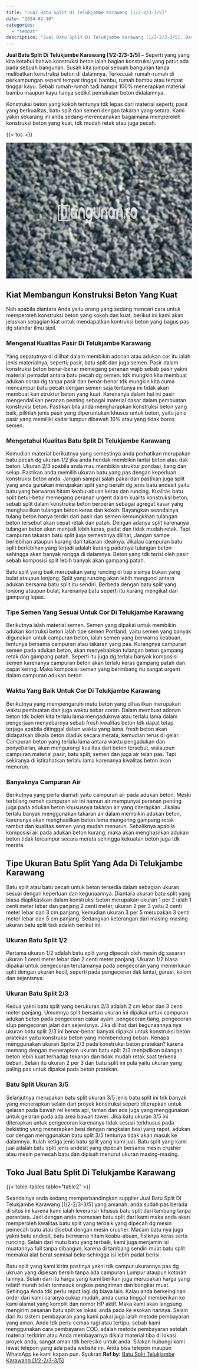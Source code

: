 ```yaml
---
title: "Jual Batu Split Di Telukjambe Karawang [1/2-2/3-3/5]"
date: "2024-02-10"
categories: 
  - "tempat"
description: "Jual Batu Split Di Telukjambe Karawang [1/2-2/3-3/5]. Batu split yang kami kirim pastinya yakni tdk campur ukurannya pas dg ukruan yang dipesan bersih tanpa..."
---
```


**Jual Batu Split Di Telukjambe Karawang \[1/2-2/3-3/5\]** – Seperti yang yang kita ketahui bahwa konstruksi beton ialah bagian konstruksi yang patut ada pada sebuah bangunan. Susah kita jumpai sebuah bangunan tanpa melibatkan konstruksi beton di dalamnya. Terkecuali rumah-rumah di perkampungan seperti tempat tinggal bambu, rumah bambu atau tempat tinggal kayu. Sebab rumah-rumah tadi hampir 100% menerapkan material bambu maupun kayu hanya sedikit pemakaian beton didalamnya.

Konstruksi beton yang kokoh tentunya tdk lepas dari material seperti; pasir yang berkualitas, batu split dan semen dengan takaran yang setara. Kami yakin sekarang ini anda sedang merencanakan bagaimana memperoleh konstruksi beton yang kuat, tdk mudah retak atau juga pecah.

{{< toc >}}

![Jual Batu Split Di Telukjambe Karawang [1/2-2/3-3/5]](/images/jual-batu-split-22.png)

## Kiat Membangun Konstruksi Beton Yang Kuat

Nah apabila diantara Anda yaitu orang yang sedang mencari cara untuk memperoleh konstruksi beton yang kokoh dan kuat, berikut ini kami akan jelaskan sebagian kiat untuk mendapatkan kontruksi beton yang bagus pas dg standar ilmu sipil.

### Mengenal Kualitas Pasir Di Telukjambe Karawang

Yang sepatutnya di dilihat dalam membikin adonan atau adukan cor itu ialah jenis materialnya, seperti; pasir, batu split dan juga semen. Pasir dalam konstruksi beton benar-benar memegang peranan wajib sebab pasir yakni material pemadat antara batu pecah dg semen. tdk mungkin kita membuat adukan coran dg tanpa pasir dan benar-benar tdk mungkin kita cuma mencampur batu pecah dengan semen saja tentunya ini tidak akan membuat kan struktur beton yang kuat. Karenanya dalam hal ini pasir mengendalikan peranan penting sebagai material dasar dalam pembuatan konstruksi beton. Pastikan bila anda mengharapkan konstruksi beton yang baik, pilihlah jenis pasir yang diperuntukan khusus untuk beton, yaitu jenis pasir yang memiliki kadar lumpur dibawah 10% atau yang tidak boros semen.

### Mengetahui Kualitas Batu Split Di Telukjambe Karawang

Kemudian material berikutnya yang semestinya anda perhatikan merupakan batu pecah dg ukuran 1/2 jika anda hendak membikin lantai beton atau dak beton. Ukuran 2/3 apabila anda mau membikin struktur pondasi, tiang dan selup. Pastikan anda memilih ukuran batu yang pas dengan keperluan konstruksi beton anda. Jangan sampai salah pakai dan pastikan juga split yang anda gunakan merupakan split yang bersih dg jenis batu andesit yaitu batu yang berwarna hitam keabu-abuan keras dan runcing. Kualitas batu split betul-betul memegang peranan urgent dalam kualits konstruksi beton, sebab split dalam konstruksi beton berperan sebagai agregat kasar yang menghasilkan tulangan beton keras dan kokoh. Bayangkan seandainya tulang beton hanya terdiri dari pasir dan semen kemungkinan tulangan beton tersebut akan cepat retak dan patah. Dengan adanya split karenanya tulangan beton akan menjadi lebih keras, padat dan tidak mudah retak. Tapi campuran takaran batu split juga semestinya dilihat, Jangan sampe berlebihan ataupun kurang dari takaran idealnya. Jikalau campuran batu split berlebihan yang terjadi adalah kurang padatnya tulangan beton sehingga akan banyak rongga di dalamnya. Beton yang tdk terisi oleh pasir sebab komposisi split lebih banyak akan gampang patah.

Batu split yang baik merupakan yang runcing di tiap sisinya bukan yang bulat ataupun lonjong. Split yang runcing akan lebih mengunci antara adukan bersama batu split itu sendiri. Berbeda dengan batu split yang lonjong ataupun bulat, karenanya batu seperti itu kurang mengikat dan gampang lepas.

### Tipe Semen Yang Sesuai Untuk Cor Di Telukjambe Karawang

Berikutnya ialah material semen. Semen yang dipakai untuk membikin adukan kontruksi beton ialah tipe semen Portland, yaitu semen yang banyak digunakan untuk campuran beton, ialah semen yang berwarna keabuan, tentunya bersama campuran atau takaran yang pas. Kurangnya campuran semen pada adukan beton, akan menyebabkan tulangan beton gampang retak dan gampang patah. Seperti itu juga dg terlalu banyak komposisi semen karenanya campuran beton akan terlalu keras gampang patah dan cepat kering. Maka komposisi semen yang berimbang itu sangat urgent dalam campuran adukan beton.

### Waktu Yang Baik Untuk Cor Di Telukjambe Karawang

Berikutnya yang mempengaruhi mutu beton yang dihasilkan merupakan waktu pembuatan dan juga waktu sebar coran. Dalam membuat adonan beton tdk boleh kita terlalu lama mengaduknya atau terlalu lama dalam pengerjaan menyebarnya sebab fresh kwalitas beton tdk dapat tetap terjaga apabila ditinggal dalam waktu yang lama. fresh beton akan didapatkan dikala beton diaduk secara merata, kemudian terus di gelar. Campuran beton yang terlalu lama antara waktu pengadukan dan penyebaran, akan mengurangi kualitas dari beton tersebut, walaupun campuran material pasir, batu split, semen dan juga air telah pas. Tapi sekiranya di istirahatkan terlalu lama karenanya kwalitas beton akan menurun.

### Banyaknya Campuran Air

Berikutnya yang perlu diamati yaitu campuran air pada adukan beton. Meski terbilang remeh campuran air ini namun air mempunyai peranan penting juga pada adukan beton khususnya takaran air yang diterapkan. Jikalau terlalu banyak menggunakan takaran air dalam membikin adukan beton, karenanya akan menghasilkan beton lama mengering gampang retak rambut dan kualitas semen yang mudah menurun. Sebaliknya apabila komposisi air pada adukan beton kurang, maka akan menghasilkan adukan beton tidak tercampur secara merata sehingga kekuatan beton juga tdk merata.

## Tipe Ukuran Batu Split Yang Ada Di Telukjambe Karawang

Batu split atau batu pecah untuk beton tersedia dalam sebagian ukuran sesuai dengan keperluan dan kegunaannya. Diantara ukuran batu split yang biasa diaplikasikan dalam konstruksi beton merupakan ukuran 1 per 2 ialah 1 centi meter lebar dan panjang 2 centi meter, ukuran 2 per 3 yaitu 2 centi meter lebar dan 3 cm panjang, kemudian ukuran 3 per 5 merupakan 3 centi meter lebar dan 5 cm panjang. Sedangkan keterangan dari masing-masing ukuran batu split tadi adalah berikut ini.

### Ukuran Batu Split 1/2

Pertama ukuran 1/2 adalah batu split yang dipecah oleh mesin dg sasaran ukuran 1 centi meter lebar dan 2 centi meter panjang. Ukuran 1/2 biasa dipakai untuk pengecoran terutamanya pada pengecoran yang memerlukan split dengan ukuran kecil, seperti pada pengecoran dak lantai, garasi, kolom dan sejenisnya.

### Ukuran Batu Split 2/3

Kedua yakni batu split yang berukuran 2/3 adalah 2 cm lebar dan 3 centi meter panjang. Umumnya split bersama ukuran ini dipakai untuk campuran adukan beton pada pengecoran cakar ayam, pengecoran tiang, pengecoran slup pengecoran jalan dan sejenisnya. Jika dilihat dari kegunaannya nya ukuran batu split 2/3 ini benar-benar banyak dipakai untuk konstruksi beton pratekan yaitu konstruksi beton yang membendung beban. Kenapa menggunakan ukuran Sprite 2/3 pada konstruksi beton pratekan? karena memang dengan menerapkan ukuran batu split 2/3 menjadikan tulangan beton lebih kuat terhadap tekanan dan tidak mudah retak saat terkena beban. Selain itu ukuran 2 per 3 dari batu split ini pula yaitu ukuran yang paling pas untuk dipakai pada beton pratekan.

### Batu Split Ukuran 3/5

Selanjutnya merupakan batu split ukuran 3/5 jenis batu split ini tdk banyak yang menerapkan selain dari proyek konstruksi seperti diterapkan untuk gelaran pada bawah rel kereta api, taman dan ada juga yang menggunakan untuk gelaran pada ada area bawah tower. Jika batu ukuran 3/5 ini diterapkan untuk pengecoran karenanya tidak sesuai terkhusus pada bekisting yang menerapkan besi dengan rangkaian besi yang rapat, adukan cor dengan menggunakan batu split 3/5 tentunya tidak akan masuk ke dalamnya. Itulah ketiga jenis batu split yang kami jual. Batu split yang kami jual adalah batu split jenis andesit yang dipecah bersama mesin crusher atau mesin pemecah batu dan dipisah menurut ukuran masing-masing.

## Toko Jual Batu Split Di Telukjambe Karawang

{{< table-tables table="table2" >}}

Seandainya anda sedang memperbandingkan supplier Jual Batu Split Di Telukjambe Karawang \[1/2-2/3-3/5\] yang amanah, anda sudah pas berada di situs ini karena kami ialah leveransir khusus batu split dari tambang tanpa perantara. Jadi dengan anda memesan batu split dari kami maka anda akan memperoleh kwalitas batu split yang terbaik yang dipecah dg mesin pemecah batu atau disebut dengan mesin crusher. Macam batu nya juga yakni batu andesit, batu berwarna hitam keabu-abuan, fisiknya keras serta runcing. Selain dari mutu batu yang terbaik, kami juga menjamin isi muatannya full tanpa dibangun, karena di tambang sendiri muat batu split memakai alat berat semisal beko sehingga isi lebih padat berisi.

Batu split yang kami kirim pastinya yakni tdk campur ukurannya pas dg ukruan yang dipesan bersih tanpa ada campuran Lumpur ataupun kotoran lainnya. Selain dari itu harga yang kami berikan juga merupakan harga yang relatif murah telah termasuk ongkos pengiriman dan bongkar muat. Sehingga Anda tdk perlu repot lagi dg biaya lain. Kalau anda berkeinginan order dari kami caranya cukup mudah, anda cuma tinggal memberikan ke kami alamat yang komplit dan nomor HP aktif. Maka kami akan langsung mengirim pesanan batu split ke lokasi anda pada ke esokan harinya. Selain dari itu sistem pembayaran yang kami pakai juga ialah metode pembayaran yang aman. Anda tdk perlu cemas rugi atau tertipu, sebab kami menggunakan cara pembayaran COD, adalah metode pembayaran setelah material terkirim atau Anda membayarnya dikala material tiba di lokasi proyek anda, sangat aman tdk beresiko untuk anda. Silakan hubungi kami lewat telepon yang ada pada website ini. Anda bisa telepon maupun WhatsApp ke kami kapan pun. Syukran
**Ref by:** [Batu Split Telukjambe Karawang [1/2-2/3-3/5]](https://id.wikipedia.org/wiki/Batu)
